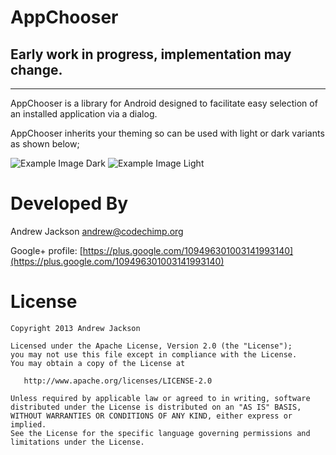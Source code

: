 AppChooser
==========

## Early work in progress, implementation may change. ##

----------

AppChooser is a library for Android designed to facilitate easy selection of an installed application via a dialog.

AppChooser inherits your theming so can be used with light or dark variants as shown below;

![Example Image Dark][1] ![Example Image Light][2]

Developed By
============

Andrew Jackson <andrew@codechimp.org>

Google+ profile: 
[https://plus.google.com/109496301003141993140](https://plus.google.com/109496301003141993140)

License
=======

    Copyright 2013 Andrew Jackson

    Licensed under the Apache License, Version 2.0 (the "License");
    you may not use this file except in compliance with the License.
    You may obtain a copy of the License at

       http://www.apache.org/licenses/LICENSE-2.0

    Unless required by applicable law or agreed to in writing, software
    distributed under the License is distributed on an "AS IS" BASIS,
    WITHOUT WARRANTIES OR CONDITIONS OF ANY KIND, either express or implied.
    See the License for the specific language governing permissions and
    limitations under the License.





 [1]: https://raw.github.com/codechimp-org/AppChooser/master/Screenshots/demo-dark.png
 [2]: https://raw.github.com/codechimp-org/AppChooser/master/Screenshots/demo-light.png
